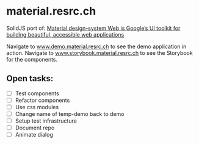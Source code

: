 # material.resrc.ch

SolidJS port
of: [Material design-system Web is Google’s UI toolkit for building beautiful, accessible web applications](https://github.com/material-components/material-web)

Navigate to www.demo.material.resrc.ch to see the demo application in action.
Navigate to www.storybook.material.resrc.ch to see the Storybook for the components.

## Open tasks:

- [ ] Test components
- [ ] Refactor components
- [ ] Use css modules
- [ ] Change name of temp-demo back to demo
- [ ] Setup test infrastructure
- [ ] Document repo
- [ ] Animate dialog
